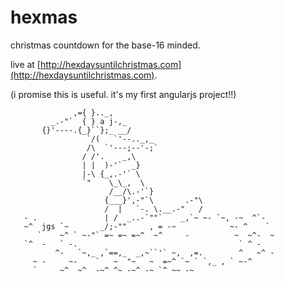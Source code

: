 hexmas
======

christmas countdown for the base-16 minded.

live at [http://hexdaysuntilchristmas.com](http://hexdaysuntilchristmas.com).

(i promise this is useful. it's my first angularjs project!!)

```
              ,={ }.._,
         _.-"`  { } a j-,_
       {}'----.{_}``};_ __/
                 `/(   `'--.._,_
                 /\  `'---;--'-;`
                / /'.    _,\
                | |  )-'`  _}
                |-\ {_,.-'` \
                `"    \_\_,  \
                      /__/\.-'`}
                     {___}',-"`\       .-"\
                     /  |   `-. \.__.-"   /
   - .               | /  _..-`""`    _,`~ ~- `~, -~  ^`-
   ~^  jgs `~       _/;-""     , = -~            ~- ^    `
      `    ~^ ` ~-"` =~ =~ =~^  ~^     -          ~  ~^-  ~
   `^  -   ` -.                                    ` ^ -
          ^-   `~,_ ,`==,_  _,~``'` ~,  ,=.        ^   ~^ -
     ~ -     ~-    `   ~  "~   ~  =~^ `~ ` `,_ , ` ~-^
     `     ~^  ~^  -~^ ^~ -~^ -~ `^ ~~ -~

```
